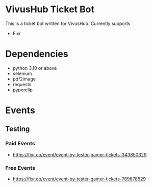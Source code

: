 # VivusHub Ticket Bot
This is a ticket bot written for VivusHub.
Currently supports
- Fixr

# Dependencies
- python 3.10 or above
- selenium
- pdf2image
- requests
- pyperclip

# Events 

## Testing

### Paid Events
- https://fixr.co/event/event-by-tester-gamer-tickets-343850329

### Free Events
- https://fixr.co/event/event-by-tester-gamer-tickets-789878529
